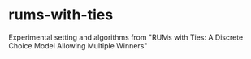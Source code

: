 # rums-with-ties
Experimental setting and algorithms from "RUMs with Ties: A Discrete Choice Model Allowing Multiple Winners"
